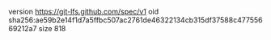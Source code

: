 version https://git-lfs.github.com/spec/v1
oid sha256:ae59b2e14f1d7a5ffbc507ac2761de46322134cb315df37588c47755669212a7
size 818
